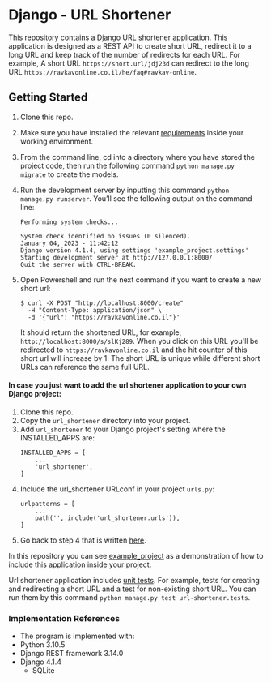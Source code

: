 # Django - URL Shortener
This repository contains a Django URL shortener application. This application is designed as a REST API to create short URL, redirect it to a long URL and keep track of the number of redirects for each URL. 
For example, A short URL `https://short.url/jdj23d` can redirect to the long URL `https://ravkavonline.co.il/he/faq#ravkav-online`.

## Getting Started
1. Clone this repo.
2. Make sure you have installed the relevant [requirements](requirements.txt) inside your working environment. 
3. From the command line, cd into a directory where you have stored the project code, then run the following command `python manage.py migrate` to create the models. <a id="step4"> </a> 
4. Run the development server by inputting this command `python manage.py runserver`.
   You’ll see the following output on the command line:

   ```
   Performing system checks...
   
   System check identified no issues (0 silenced).
   January 04, 2023 - 11:42:12
   Django version 4.1.4, using settings 'example_project.settings'
   Starting development server at http://127.0.0.1:8000/
   Quit the server with CTRL-BREAK.
   ```
5. Open Powershell and run the next command if you want to create a new short url:
   ```
   $ curl -X POST "http://localhost:8000/create"
     -H "Content-Type: application/json" \
     -d '{"url": "https://ravkavonline.co.il"}'
   ```
   It should return the shortened URL, for example, `http://localhost:8000/s/slKj289`.
   When you click on this URL you'll be redirected to `https://ravkavonline.co.il` and the hit counter of this short url will increase by 1. The short URL is unique while different short URLs can reference the same full URL. 

#### In case you just want to add the url shortener application to your own Django project:
1. Clone this repo.
2. Copy the `url_shortener` directory into your project.
3. Add `url_shortener` to your Django project's setting where the INSTALLED_APPS are:
    ```
    INSTALLED_APPS = [
        ...
        'url_shortener',
    ]
    ```
4. Include the url_shortener URLconf in your project `urls.py`:
    ```
    urlpatterns = [
        ...
        path('', include('url_shortener.urls')),
    ]
    ```
5. Go back to step 4 that is written [here](#step4). 

In this repository you can see [example_project](example_project) as a demonstration of how to include this application inside your project. 

Url shortener application includes [unit tests](url_shortener/tests.py). For example, tests for creating and redirecting a short URL and
a test for non-existing short URL. You can run them by this command `python manage.py test url-shortener.tests`.

### Implementation References
- The program is implemented with:
- Python 3.10.5
- Django REST framework 3.14.0
- Django 4.1.4
  - SQLite

